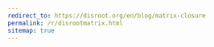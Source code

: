 ```yaml
---
redirect_to: https://disroot.org/en/blog/matrix-closure
permalink: /r/disrootmatrix.html
sitemap: true
---
```

